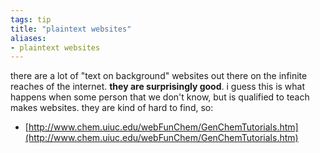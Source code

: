 ```yaml
---
tags: tip
title: "plaintext websites"
aliases:
- plaintext websites
---
```


there are a lot of "text on background" websites out there on the infinite reaches of the internet. **they are surprisingly good**. i guess this is what happens when some person that we don't know, but is qualified to teach makes websites. they are kind of hard to find, so:

- [http://www.chem.uiuc.edu/webFunChem/GenChemTutorials.htm](http://www.chem.uiuc.edu/webFunChem/GenChemTutorials.htm)
